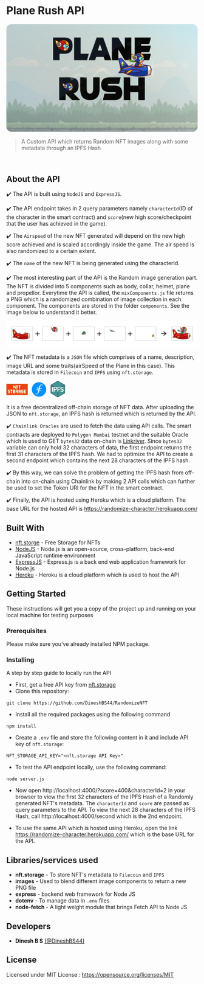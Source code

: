 # Plane Rush API

![PlaneRush](screenshots/plane_rush_bg_not_sharp.png)

> A Custom API which returns Random NFT images along with some metadata through an IPFS Hash
<br />

## About the API

✔️ The API is built using `NodeJS` and `ExpressJS`.

✔️ The API endpoint takes in 2 query parameters namely `characterId`(ID of the character in the smart contract) and `score`(new high score/checkpoint that the user has achieved in the game).

✔️ The `Airspeed` of the new NFT generated will depend on the new high score achieved and is scaled accordingly inside the game. The air speed is also randomized to a certain extent.

✔️ The `name` of the new NFT is being generated using the characterId.

✔️ The most interesting part of the API is the Random image generation part. The NFT is divided into 5 components such as body, collar, helmet, plane and propellor. Everytime the API is called, the `mixComponents.js` file returns a PNG which is a randomized combination of image collection in each component. The components are stored in the folder `components`. See the image below to understand it better.

![PlaneRush](screenshots/image_components.png)

✔️ The NFT metadata is a `JSON` file which comprises of a name, description, image URL and some traits(airSpeed of the Plane in this case). This metadata is stored in `Filecoin` and `IPFS` using `nft.storage`.

![PlaneRush](screenshots/filecoin_ipfs_nft.storage.png)

It is a free decentralized off-chain storage of NFT data. After uploading the JSON to `nft.storage`, an IPFS hash is returned which is returned by the API.

✔️ `Chainlink Oracles` are used to fetch the data using API calls. The smart contracts are deployed to `Polygon Mumbai` testnet and the suitable Oracle which is used to GET `bytes32` data on-chain is [Linkriver](https://linkriver.io/). Since `bytes32` variable can only hold 32 characters of data, the first endpoint returns the first 31 characters of the IPFS hash. We had to optimize the API to create a second endpoint which contains the next 28 characters of the IPFS hash.

✔️ By this way, we can solve the problem of getting the IPFS hash from off-chain into on-chain using Chainlink by making 2 API calls which can further be used to set the Token URI for the NFT in the smart contract.

✔️ Finally, the API is hosted using Heroku which is a cloud platform. The base URL for the hosted API is https://randomize-character.herokuapp.com/

## Built With

- [nft.storge](https://nft.storage/) - Free Storage for NFTs
- [NodeJS](https://nodejs.org/en/) - Node.js is an open-source, cross-platform, back-end JavaScript runtime environment
- [ExpressJS](https://expressjs.com/) - Express.js is a back end web application framework for Node.js
- [Heroku](https://www.heroku.com/) - Heroku is a cloud platform which is used to host the API

## Getting Started

These instructions will get you a copy of the project up and running on your local machine for testing purposes

### Prerequisites

Please make sure you've already installed NPM package.

### Installing

A step by step guide to locally run the API

- First, get a free API key from [nft.storage](https://nft.storage/)
- Clone this repository:

```
git clone https://github.com/DineshBS44/RandomizeNFT
```

- Install all the required packages using the following command

```
npm install
```

- Create a `.env` file and store the following content in it and include API key of `nft.storage`:

```
NFT_STORAGE_API_KEY="<nft.storage API Key>"
```

- To test the API endpoint locally, use the following command:

```
node server.js
```

- Now open http://localhost:4000/?score=400&characterId=2 in your browser to view the first 32 characters of the IPFS Hash of a Randomly generated NFT's metadata. The `characterId` and `score` are passed as query parameters to the API. To view the next 28 characters of the IPFS Hash, call http://localhost:4000/second which is the 2nd endpoint.

- To use the same API which is hosted using Heroku, open the link https://randomize-character.herokuapp.com/ which is the base URL for the API.

## Libraries/services used

- **nft.storage** - To store NFT's metadata to `Filecoin` and `IPFS`
- **images** - Used to blend different image components to return a new PNG file
- **express** - backend web framework for Node JS
- **dotenv** - To manage data in `.env` files
- **node-fetch** - A light weight module that brings Fetch API to Node JS

## Developers

- **Dinesh B S** [(@DineshBS44)](https://github.com/DineshBS44)

## License

Licensed under MIT License : https://opensource.org/licenses/MIT

<br>
<br>
